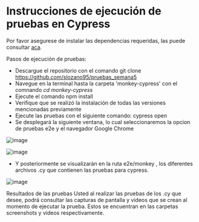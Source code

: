 # Instrucciones de ejecución de pruebas en Cypress

Por favor asegurese de instalar las dependencias requeridas, las puede consultar [aca](https://github.com/slozano95/pruebas_semana5/#versiones-de-software-requeridas).

Pasos de ejecución de pruebas:
- Descargue el repositorio con el comando git clone https://github.com/slozano95/pruebas_semana5
- Navegue en la terminal hasta la carpeta 'monkey-cypress' con el comnando _cd monkey-cypress_
- Ejecute el comando npm install
- Verifique que se realizó la instalación de todas las versiones mencionadas previamente
- Ejecute las pruebas con el siguiente comando: cypress open
- Se desplegará la siguiente ventana, lo cual seleccionaremos la opcion de pruebas e2e y el navegador Google Chrome

![image](https://user-images.githubusercontent.com/32427075/202961695-90d2f365-cef3-47f1-b642-beffdb6cf687.png)

![image](https://user-images.githubusercontent.com/32427075/202961760-50b3631f-f492-4a20-ba1d-86d7aca23b09.png)

- Y posteriormente se visualizarán en la ruta e2e/monkey , los diferentes archivos .cy que contienen las pruebas para cypress.

![image](https://user-images.githubusercontent.com/32427075/202961852-0623f59a-354d-4fc9-9bb6-98f3179cce85.png)


Resultados de las pruebas
Usted al realizar las pruebas de los .cy que desee, podrá consultar las capturas de pantalla y videos que se crean al momento de ejecutar la prueba. Estos se encuentran en las carpetas screenshots y videos respectivamente.
